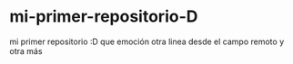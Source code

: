 # mi-primer-repositorio-D
mi primer repositorio :D que emoción 
otra linea desde el campo remoto
y otra más 
